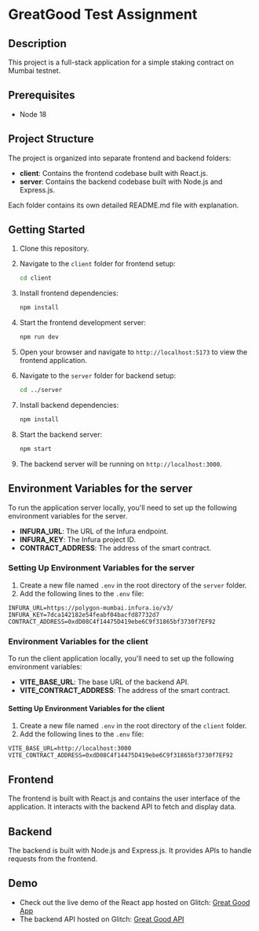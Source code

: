 # GreatGood Test Assignment

## Description

This project is a full-stack application for a simple staking contract on Mumbai testnet.

## Prerequisites

-   Node 18

## Project Structure

The project is organized into separate frontend and backend folders:

-   **client**: Contains the frontend codebase built with React.js.
-   **server**: Contains the backend codebase built with Node.js and Express.js.

Each folder contains its own detailed README.md file with explanation.

## Getting Started

1. Clone this repository.
2. Navigate to the `client` folder for frontend setup:
    ```bash
    cd client
    ```
3. Install frontend dependencies:
    ```bash
    npm install
    ```
4. Start the frontend development server:
    ```bash
    npm run dev
    ```
5. Open your browser and navigate to `http://localhost:5173` to view the frontend application.

6. Navigate to the `server` folder for backend setup:
    ```bash
    cd ../server
    ```
7. Install backend dependencies:
    ```bash
    npm install
    ```
8. Start the backend server:
    ```bash
    npm start
    ```
9. The backend server will be running on `http://localhost:3000`.

## Environment Variables for the server

To run the application server locally, you'll need to set up the following environment variables for the server.

-   **INFURA_URL**: The URL of the Infura endpoint.
-   **INFURA_KEY**: The Infura project ID.
-   **CONTRACT_ADDRESS**: The address of the smart contract.

### Setting Up Environment Variables for the server

1. Create a new file named `.env` in the root directory of the `server` folder.
2. Add the following lines to the `.env` file:

```
INFURA_URL=https://polygon-mumbai.infura.io/v3/
INFURA_KEY=7dca142182e54feabf04bacfd87732d7
CONTRACT_ADDRESS=0xdD08C4f14475D419ebe6C9f31865bf3730f7EF92

```

### Environment Variables for the client

To run the client application locally, you'll need to set up the following environment variables:

-   **VITE_BASE_URL**: The base URL of the backend API.
-   **VITE_CONTRACT_ADDRESS**: The address of the smart contract.

#### Setting Up Environment Variables for the client

1. Create a new file named `.env` in the root directory of the `client` folder.
2. Add the following lines to the `.env` file:

```
VITE_BASE_URL=http://localhost:3000
VITE_CONTRACT_ADDRESS=0xdD08C4f14475D419ebe6C9f31865bf3730f7EF92

```

## Frontend

The frontend is built with React.js and contains the user interface of the application. It interacts with the backend API to fetch and display data.

## Backend

The backend is built with Node.js and Express.js. It provides APIs to handle requests from the frontend.

## Demo

-   Check out the live demo of the React app hosted on Glitch: [Great Good App](https://great-good-app.glitch.me/)
-   The backend API hosted on Glitch: [Great Good API](https://great-good-api.glitch.me/)

```

```
